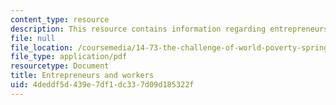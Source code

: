 ```yaml
---
content_type: resource
description: This resource contains information regarding entrepreneurs and workers.
file: null
file_location: /coursemedia/14-73-the-challenge-of-world-poverty-spring-2011/4deddf5d439e7df1dc337d09d185322f_MIT14_73S11_Lec22_slides.pdf
file_type: application/pdf
resourcetype: Document
title: Entrepreneurs and workers
uid: 4deddf5d-439e-7df1-dc33-7d09d185322f
---
```

